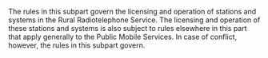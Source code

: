 The rules in this subpart govern the licensing and operation of stations and systems in the Rural Radiotelephone Service. The licensing and operation of these stations and systems is also subject to rules elsewhere in this part that apply generally to the Public Mobile Services. In case of conflict, however, the rules in this subpart govern.

